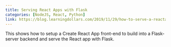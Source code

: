 ```yaml
---
title: Serving React Apps with Flask
categories: [NodeJS, React, Python]
link: https://blog.learningdollars.com/2019/11/29/how-to-serve-a-reactapp-with-a-flask-server/
---
```

This shows how to setup a Create React App front-end to build into
a Flask-server backend and serve the React app with Flask.